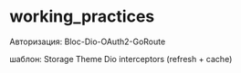 # working_practices
Авторизация:
Bloc-Dio-OAuth2-GoRoute

шаблон:
Storage
Theme
Dio interceptors (refresh + cache)
